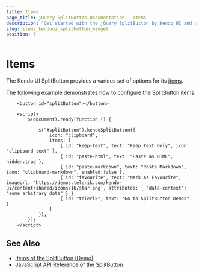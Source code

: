 ```yaml
---
title: Items
page_title: jQuery SplitButton Documentation - Items
description: "Get started with the jQuery SplitButton by Kendo UI and use the items options it provides."
slug: items_kendoui_splitbutton_widget
position: 3
---
```


# Items

The Kendo UI SplitButton provides a various set of options for its [items](/api/javascript/ui/splitbutton/configuration/items).

The following example demonstrates how to configure the SplitButton items:

```dojo
    <button id="splitButton"></button>

    <script>
        $(document).ready(function () {

            $("#splitButton").kendoSplitButton({                  
                icon: "clipboard",
                items: [
                    { id: "keep-text", text: "Keep Text Only", icon: "clipboard-text" },
                    { id: "paste-html", text: "Paste as HTML", hidden:true },
                    { id: "paste-markdown", text: "Paste Markdown", icon: "clipboard-markdown", enabled:false },
                    { id: "favourite", text: "Mark As Favourite", imageUrl: 'https://demos.telerik.com/kendo-ui/content/shared/icons/16/star.png', attributes: { "data-context": "some arbitrary data" } },
                    { id: "telerik", text: "Go to SplitButton Demos"  }
                ]
            });
        });
    </script>
```

## See Also

* [Items of the SplitButton (Demo)](https://demos.telerik.com/kendo-ui/splitbutton/items)
* [JavaScript API Reference of the SplitButton](/api/javascript/ui/splitbutton)
